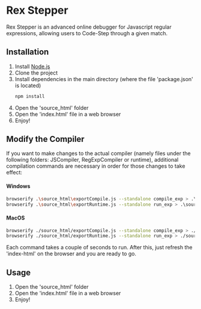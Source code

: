 # Rex Stepper

Rex Stepper is an advanced online debugger for Javascript regular expressions, allowing users to Code-Step through a given match.

## Installation

1. Install [Node.js](https://nodejs.org/en/download/)
2. Clone the project
3. Install dependencies in the main directory (where the file 'package.json' is located)
    ```bash
    npm install
    ```
4. Open the 'source_html' folder
5. Open the 'index.html' file in a web browser
6. Enjoy!

## Modify the Compiler

If you want to make changes to the actual compiler (namely files under the following folders: JSCompiler, RegExpCompiler or runtime), additional compilation commands are necessary in order for those changes to take effect:

#### Windows

```bash
browserify .\source_html\exportCompile.js --standalone compile_exp > .\source_html\browserify_dist\compile.js -t babelify
browserify .\source_html\exportRuntime.js --standalone run_exp > .\source_html\browserify_dist\run.js -t babelify
```

#### MacOS

```bash
browserify ./source_html/exportCompile.js --standalone compile_exp > ./source_html/browserify_dist/compile.js -t babelify
browserify ./source_html/exportRuntime.js --standalone run_exp > ./source_html/browserify_dist/run.js -t babelify
```

Each command takes a couple of seconds to run. After this, just refresh the 'index-html' on the browser and you are ready to go.

## Usage

1. Open the 'source_html' folder
2. Open the 'index.html' file in a web browser
3. Enjoy!
